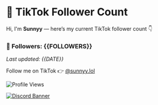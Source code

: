 # 🎵 TikTok Follower Count

Hi, I'm **Sunnyy** — here’s my current TikTok follower count 👇

### 🩷 Followers: **{{FOLLOWERS}}**

_Last updated: {{DATE}}_

Follow me on TikTok 👉 [@sunnyy.lol](https://www.tiktok.com/@sunnyy.lol)


![Profile Views](https://komarev.com/ghpvc/?username=RasyThatGuy&color=brightgreen&style=flat&label=Profile+Views)




[![Discord Banner](https://discordapp.com/api/guilds/1426908322908340326/widget.png?style=banner2)](https://discord.gg/EZGYy5B7sF)

